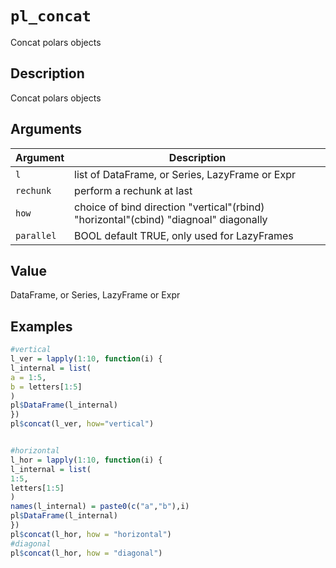 # `pl_concat`

Concat polars objects


## Description

Concat polars objects


## Arguments

Argument      |Description
------------- |----------------
`l`     |     list of DataFrame, or Series, LazyFrame or Expr
`rechunk`     |     perform a rechunk at last
`how`     |     choice of bind direction "vertical"(rbind) "horizontal"(cbind) "diagnoal" diagonally
`parallel`     |     BOOL default TRUE, only used for LazyFrames


## Value

DataFrame, or Series, LazyFrame or Expr


## Examples

```r
#vertical
l_ver = lapply(1:10, function(i) {
l_internal = list(
a = 1:5,
b = letters[1:5]
)
pl$DataFrame(l_internal)
})
pl$concat(l_ver, how="vertical")


#horizontal
l_hor = lapply(1:10, function(i) {
l_internal = list(
1:5,
letters[1:5]
)
names(l_internal) = paste0(c("a","b"),i)
pl$DataFrame(l_internal)
})
pl$concat(l_hor, how = "horizontal")
#diagonal
pl$concat(l_hor, how = "diagonal")
```


